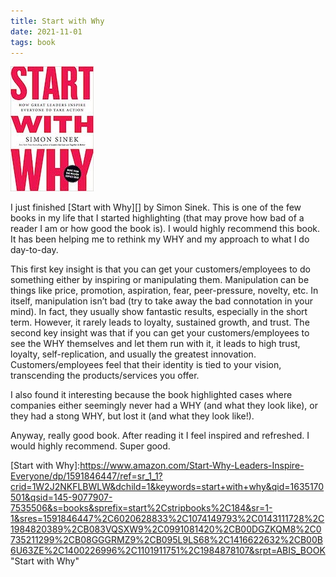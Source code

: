 ```yaml
---
title: Start with Why
date: 2021-11-01
tags: book
---
```

![Start with Why](./../../img/books/StartWithWhy.jpg)

I just finished [Start with Why][] by Simon Sinek. This is one of the few books in my life that I started highlighting (that may prove how bad of a reader I am or how good the book is). I would highly recommend this book. It has been helping me to rethink my WHY and my approach to what I do day-to-day.

This first key insight is that you can get your customers/employees to do something either by inspiring or manipulating them. Manipulation can be things like price, promotion, aspiration, fear, peer-pressure, novelty, etc. In itself, manipulation isn’t bad (try to take away the bad connotation in your mind). In fact, they usually show fantastic results, especially in the short term. However, it rarely leads to loyalty, sustained growth, and trust.
The second key insight was that if you can get your customers/employees to see the WHY themselves and let them run with it, it leads to high trust, loyalty, self-replication, and usually the greatest innovation. Customers/employees feel that their identity is tied to your vision, transcending the products/services you offer.

I also found it interesting because the book highlighted cases where companies either seemingly never had a WHY (and what they look like), or they had a stong WHY, but lost it (and what they look like!).

Anyway, really good book. After reading it I feel inspired and refreshed. I would highly recommend. Super good.

[Start with Why]:<https://www.amazon.com/Start-Why-Leaders-Inspire-Everyone/dp/1591846447/ref=sr_1_1?crid=1W2J2NKFLBWLW&dchild=1&keywords=start+with+why&qid=1635170501&qsid=145-9077907-7535506&s=books&sprefix=start%2Cstripbooks%2C184&sr=1-1&sres=1591846447%2C6020628833%2C1074149793%2C0143111728%2C1984820389%2CB083VQSXW9%2C0991081420%2CB00DGZKQM8%2C0735211299%2CB08GGGRMZ9%2CB095L9LS68%2C1416622632%2CB00B6U63ZE%2C1400226996%2C1101911751%2C1984878107&srpt=ABIS_BOOK>"Start with Why"

